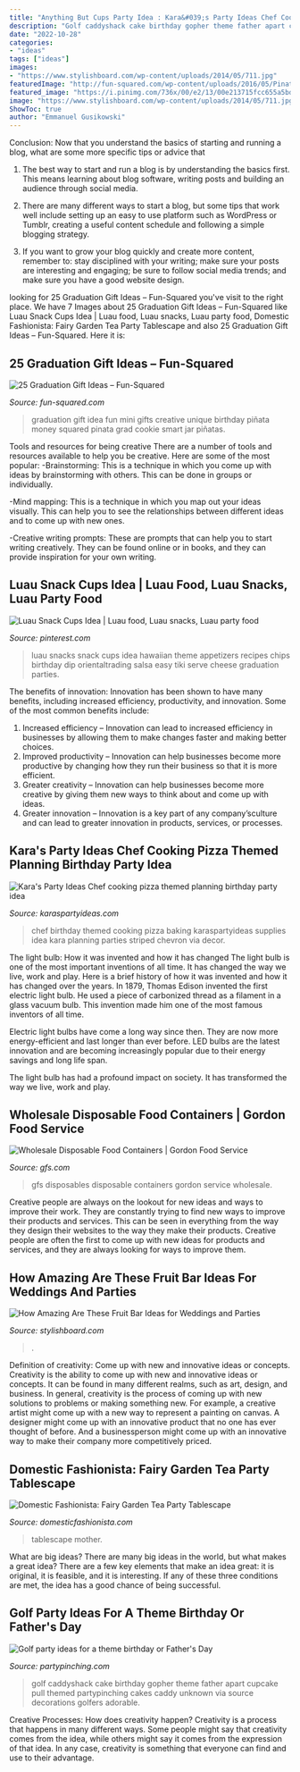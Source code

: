 ```yaml
---
title: "Anything But Cups Party Idea : Kara&#039;s Party Ideas Chef Cooking Pizza Themed Planning Birthday Party Idea"
description: "Golf caddyshack cake birthday gopher theme father apart cupcake pull themed partypinching cakes caddy unknown via source decorations golfers adorable"
date: "2022-10-28"
categories:
- "ideas"
tags: ["ideas"]
images:
- "https://www.stylishboard.com/wp-content/uploads/2014/05/711.jpg"
featuredImage: "http://fun-squared.com/wp-content/uploads/2016/05/Pinatagraduationgiftidea.jpg"
featured_image: "https://i.pinimg.com/736x/00/e2/13/00e213715fcc655a5bd47dcb9ea9aafc--luau-snacks-hawaiian-party-food-for-kids.jpg"
image: "https://www.stylishboard.com/wp-content/uploads/2014/05/711.jpg"
ShowToc: true
author: "Emmanuel Gusikowski"
---
```



Conclusion: Now that you understand the basics of starting and running a blog, what are some more specific tips or advice that
1. The best way to start and run a blog is by understanding the basics first. This means learning about blog software, writing posts and building an audience through social media.
2. There are many different ways to start a blog, but some tips that work well include setting up an easy to use platform such as WordPress or Tumblr, creating a useful content schedule and following a simple blogging strategy.

3. If you want to grow your blog quickly and create more content, remember to: stay disciplined with your writing; make sure your posts are interesting and engaging; be sure to follow social media trends; and make sure you have a good website design.

	

		
looking for 25 Graduation Gift Ideas – Fun-Squared you've visit to the right place. We have 7 Images about 25 Graduation Gift Ideas – Fun-Squared like Luau Snack Cups Idea | Luau food, Luau snacks, Luau party food, Domestic Fashionista: Fairy Garden Tea Party Tablescape and also 25 Graduation Gift Ideas – Fun-Squared. Here it is:
		
    
## 25 Graduation Gift Ideas – Fun-Squared

<img loading=lazy src="http://fun-squared.com/wp-content/uploads/2016/05/Pinatagraduationgiftidea.jpg" onerror="this.onerror=null;this.src='https://tse4.mm.bing.net/th?id=OIP.yK67lhYfSM1pvTRdraRSowHaLD&amp;pid=15.1';" alt="25 Graduation Gift Ideas – Fun-Squared">

_Source: fun-squared.com_

>graduation gift idea fun mini gifts creative unique birthday piñata money squared pinata grad cookie smart jar piñatas. 

	

Tools and resources for being creative
There are a number of tools and resources available to help you be creative. Here are some of the most popular:
-Brainstorming: This is a technique in which you come up with ideas by brainstorming with others. This can be done in groups or individually.

-Mind mapping: This is a technique in which you map out your ideas visually. This can help you to see the relationships between different ideas and to come up with new ones.

-Creative writing prompts: These are prompts that can help you to start writing creatively. They can be found online or in books, and they can provide inspiration for your own writing.

    
## Luau Snack Cups Idea | Luau Food, Luau Snacks, Luau Party Food

<img loading=lazy src="https://i.pinimg.com/736x/00/e2/13/00e213715fcc655a5bd47dcb9ea9aafc--luau-snacks-hawaiian-party-food-for-kids.jpg" onerror="this.onerror=null;this.src='https://tse3.mm.bing.net/th?id=OIP.Sy4Tb64Kn3Y2TUafgPDiawHaHa&amp;pid=15.1';" alt="Luau Snack Cups Idea | Luau food, Luau snacks, Luau party food">

_Source: pinterest.com_

>luau snacks snack cups idea hawaiian theme appetizers recipes chips birthday dip orientaltrading salsa easy tiki serve cheese graduation parties. 

	

The benefits of innovation:
Innovation has been shown to have many benefits, including increased efficiency, productivity, and innovation. Some of the most common benefits include: 
1. Increased efficiency – Innovation can lead to increased efficiency in businesses by allowing them to make changes faster and making better choices. 
2. Improved productivity – Innovation can help businesses become more productive by changing how they run their business so that it is more efficient. 
3. Greater creativity – Innovation can help businesses become more creative by giving them new ways to think about and come up with ideas. 
4. Greater innovation – Innovation is a key part of any company’sculture and can lead to greater innovation in products, services, or processes.

    
## Kara&#039;s Party Ideas Chef Cooking Pizza Themed Planning Birthday Party Idea

<img loading=lazy src="http://karaspartyideas.com/wp-content/uploads/2013/04/734022_10152345888733306_1100611377_n_600x928.jpg" onerror="this.onerror=null;this.src='https://tse3.mm.bing.net/th?id=OIP.CEmkbHKqm-MeDfKXNKCt5QHaLd&amp;pid=15.1';" alt="Kara&#039;s Party Ideas Chef cooking pizza themed planning birthday party idea">

_Source: karaspartyideas.com_

>chef birthday themed cooking pizza baking karaspartyideas supplies idea kara planning parties striped chevron via decor. 

	

The light bulb: How it was invented and how it has changed
The light bulb is one of the most important inventions of all time. It has changed the way we live, work and play. Here is a brief history of how it was invented and how it has changed over the years.
In 1879, Thomas Edison invented the first electric light bulb. He used a piece of carbonized thread as a filament in a glass vacuum bulb. This invention made him one of the most famous inventors of all time.

Electric light bulbs have come a long way since then. They are now more energy-efficient and last longer than ever before. LED bulbs are the latest innovation and are becoming increasingly popular due to their energy savings and long life span.

The light bulb has had a profound impact on society. It has transformed the way we live, work and play.

    
## Wholesale Disposable Food Containers | Gordon Food Service

<img loading=lazy src="https://www.gfs.com/sites/default/files/styles/open_graph_image/public/product-card-image/Final-Disposables_NoLogo_0.jpg?itok=DOHdAKhb" onerror="this.onerror=null;this.src='https://tse3.mm.bing.net/th?id=OIP.zGCFoo_H2_4qzWJyPEeaXQHaD4&amp;pid=15.1';" alt="Wholesale Disposable Food Containers | Gordon Food Service">

_Source: gfs.com_

>gfs disposables disposable containers gordon service wholesale. 

	

Creative people are always on the lookout for new ideas and ways to improve their work. They are constantly trying to find new ways to improve their products and services. This can be seen in everything from the way they design their websites to the way they make their products. Creative people are often the first to come up with new ideas for products and services, and they are always looking for ways to improve them.

    
## How Amazing Are These Fruit Bar Ideas For Weddings And Parties

<img loading=lazy src="https://www.stylishboard.com/wp-content/uploads/2014/05/711.jpg" onerror="this.onerror=null;this.src='https://tse2.mm.bing.net/th?id=OIP.QethKwJiq1S0IgZIMNxdqwHaLE&amp;pid=15.1';" alt="How Amazing Are These Fruit Bar Ideas for Weddings and Parties">

_Source: stylishboard.com_

>. 

	

Definition of creativity: Come up with new and innovative ideas or concepts.
Creativity is the ability to come up with new and innovative ideas or concepts. It can be found in many different realms, such as art, design, and business. In general, creativity is the process of coming up with new solutions to problems or making something new. For example, a creative artist might come up with a new way to represent a painting on canvas. A designer might come up with an innovative product that no one has ever thought of before. And a businessperson might come up with an innovative way to make their company more competitively priced.

    
## Domestic Fashionista: Fairy Garden Tea Party Tablescape

<img loading=lazy src="https://3.bp.blogspot.com/-e2AYJEcIZUo/UzBnz3g8UgI/AAAAAAAAeNY/Sa5RGbmQByg/s1600/Fairy+Garden+Tea+Party+Tablescape-35.jpg" onerror="this.onerror=null;this.src='https://tse3.mm.bing.net/th?id=OIP.eaKJB9vS1kNE_7ODc4A5FwHaLG&amp;pid=15.1';" alt="Domestic Fashionista: Fairy Garden Tea Party Tablescape">

_Source: domesticfashionista.com_

>tablescape mother. 

	

What are big ideas?
There are many big ideas in the world, but what makes a great idea? There are a few key elements that make an idea great: it is original, it is feasible, and it is interesting. If any of these three conditions are met, the idea has a good chance of being successful.

    
## Golf Party Ideas For A Theme Birthday Or Father&#039;s Day

<img loading=lazy src="http://partypinching.com/wp-content/uploads/2018/05/caddy.jpg" onerror="this.onerror=null;this.src='https://tse3.mm.bing.net/th?id=OIP.lfQha9SIjD-fRxKYfpuZXQHaJ4&amp;pid=15.1';" alt="Golf party ideas for a theme birthday or Father&#039;s Day">

_Source: partypinching.com_

>golf caddyshack cake birthday gopher theme father apart cupcake pull themed partypinching cakes caddy unknown via source decorations golfers adorable. 

	

Creative Processes: How does creativity happen?
Creativity is a process that happens in many different ways. Some people might say that creativity comes from the idea, while others might say it comes from the expression of that idea. In any case, creativity is something that everyone can find and use to their advantage.

